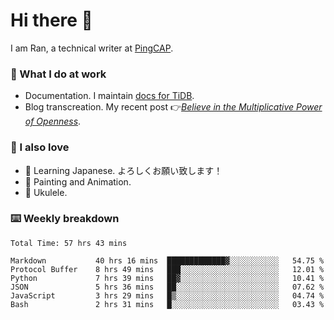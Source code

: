 # Hi there 👋

I am Ran, a technical writer at [PingCAP](https://pingcap.com/).

### 📝 What I do at work

- Documentation. I maintain [docs for TiDB](https://github.com/pingcap/docs).
- Blog transcreation. My recent post 👉[*Believe in the Multiplicative Power of Openness*](https://pingcap.com/blog/believe-in-the-multiplicative-power-of-openness-open-source-community).

### 🤠 I also love

- 💬 Learning Japanese. よろしくお願い致します！
- 🎨 Painting and Animation.
- 🎵 Ukulele.

### ⌨️ Weekly breakdown

<!--START_SECTION:waka-->

```text
Total Time: 57 hrs 43 mins

Markdown           40 hrs 16 mins  █████████████▓░░░░░░░░░░░   54.75 %
Protocol Buffer    8 hrs 49 mins   ███░░░░░░░░░░░░░░░░░░░░░░   12.01 %
Python             7 hrs 39 mins   ██▓░░░░░░░░░░░░░░░░░░░░░░   10.41 %
JSON               5 hrs 36 mins   ██░░░░░░░░░░░░░░░░░░░░░░░   07.62 %
JavaScript         3 hrs 29 mins   █▒░░░░░░░░░░░░░░░░░░░░░░░   04.74 %
Bash               2 hrs 31 mins   █░░░░░░░░░░░░░░░░░░░░░░░░   03.43 %
```

<!--END_SECTION:waka-->
